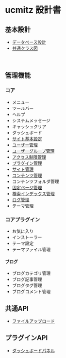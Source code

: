 # ucmitz 設計書

## 基本設計

- [データベース設計](./db)
- [共通クラス図](./common/index)

　
## 管理機能

### コア
- メニュー
- ツールバー
- ヘルプ
- システムメッセージ
- キャッシュクリア
- ダッシュボード
- [サイト基本設定](./site_configs/index)
- [ユーザー管理](./users/index)
- [ユーザーグループ管理](./user_groups/index)
- [アクセス制限管理](./permissions/index)
- [プラグイン管理](./plugins/index)
- [サイト管理](./sites/index) 
- [コンテンツ管理](./contents/index)
- コンテンツフォルダ管理
- [固定ページ管理](./pages/index)
- [検索インデックス管理](./search_indexes/index)
- [ログ管理](./dblogs/index)
- テーマ管理

### コアプラグイン
- お気に入り
- インストーラー
- テーマ設定
- テーマファイル管理

#### ブログ
- ブログカテゴリ管理
- ブログ記事管理
- ブログタグ管理
- ブログコメント管理
　
## 共通API
- [ファイルアップロード](./common/upload)

## プラグインAPI
- [ダッシュボードパネル](./dashboard/dashboard_panel)
